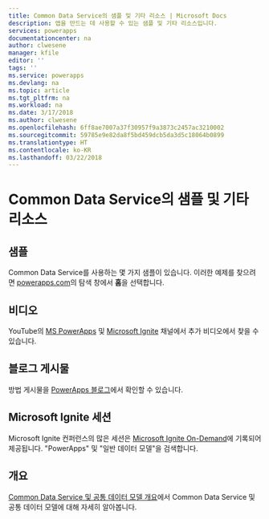 ```yaml
---
title: Common Data Service의 샘플 및 기타 리소스 | Microsoft Docs
description: 앱을 만드는 데 사용할 수 있는 샘플 및 기타 리소스입니다.
services: powerapps
documentationcenter: na
author: clwesene
manager: kfile
editor: ''
tags: ''
ms.service: powerapps
ms.devlang: na
ms.topic: article
ms.tgt_pltfrm: na
ms.workload: na
ms.date: 3/17/2018
ms.author: clwesene
ms.openlocfilehash: 6ff8ae7007a37f30957f9a3873c2457ac3210002
ms.sourcegitcommit: 59785e9e82da8f5bd459dcb5da3d5c18064b0899
ms.translationtype: HT
ms.contentlocale: ko-KR
ms.lasthandoff: 03/22/2018
---
```

# <a name="samples-and-other-resources--for-the-common-data-service"></a>Common Data Service의 샘플 및 기타 리소스
## <a name="samples"></a>샘플
Common Data Service를 사용하는 몇 가지 샘플이 있습니다. 이러한 예제를 찾으려면 [powerapps.com](https://web.powerapps.com)의 탐색 창에서 **홈**을 선택합니다.

## <a name="videos"></a>비디오
YouTube의 [MS PowerApps](https://www.youtube.com/channel/UCGfWR2ekfRFckLjev6eQYLg) 및 [Microsoft Ignite](https://www.youtube.com/channel/UCrhJmfAGQ5K81XQ8_od1iTg) 채널에서 추가 비디오에서 찾을 수 있습니다.

## <a name="blog-posts"></a>블로그 게시물
방법 게시물을 [PowerApps 블로그](https://powerapps.microsoft.com/blog/)에서 확인할 수 있습니다.

## <a name="microsoft-ignite-sessions"></a>Microsoft Ignite 세션
Microsoft Ignite 컨퍼런스의 많은 세션은 [Microsoft Ignite On-Demand](https://myignite.microsoft.com/videos)에 기록되어 제공됩니다. "PowerApps" 및 "일반 데이터 모델"을 검색합니다.

## <a name="overview"></a>개요
[Common Data Service 및 공통 데이터 모델 개요](https://docs.microsoft.com/common-data-service/entity-reference/security-model)에서 Common Data Service 및 공통 데이터 모델에 대해 자세히 알아봅니다.

